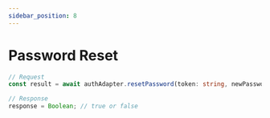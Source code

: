 ```yaml
---
sidebar_position: 8
---
```


# Password Reset

```typescript
// Request
const result = await authAdapter.resetPassword(token: string, newPassword: string);

// Response
response = Boolean; // true or false
```
